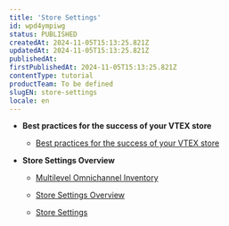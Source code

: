 ```yaml
---
title: 'Store Settings'
id: wpd4ympiwg
status: PUBLISHED
createdAt: 2024-11-05T15:13:25.821Z
updatedAt: 2024-11-05T15:13:25.821Z
publishedAt: 
firstPublishedAt: 2024-11-05T15:13:25.821Z
contentType: tutorial
productTeam: To be defined
slugEN: store-settings
locale: en
---
```


- **Best practices for the success of your VTEX store**

  - [Best practices for the success of your VTEX store](en/docs/tutorial/best-practices-for-the-success-of-your-vtex-store)


- **Store Settings Overview**

  - [Multilevel Omnichannel Inventory](en/docs/tutorial/multilevel-omnichannel-inventory)
  - [Store Settings Overview](en/docs/tutorial/store-settings-overview)


  - [Store Settings](en/docs/tutorial/index-en-tutorial-store-settings)

